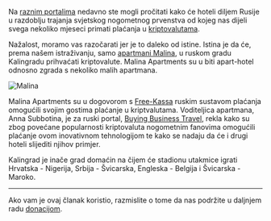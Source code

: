 Na [raznim portalima][link] nedavno ste mogli pročitati kako će hoteli diljem Rusije u razdoblju trajanja svjetskog nogometnog prvenstva od kojeg nas dijeli svega nekoliko mjeseci primati plaćanja u [kriptovalutama][cc]. 

Nažalost, moramo vas razočarati jer je to daleko od istine. Istina je da će, prema našem istraživanju, samo [apartmani Malina][malina], u ruskom gradu Kalingradu prihvaćati kriptovalute. Malina Apartments su u biti apart-hotel odnosno zgrada s nekoliko malih apartmana.

![Malina](https://bitfalls.com/wp-content/uploads/2018/03/malina.png)

Malina Apartments su u dogovorom s [Free-Kassa][fk] ruskim sustavom plaćanja omogućili svojim gostima plaćanje u kriptvalutama. Voditeljica apartmana, Anna Subbotina, je za ruski portal, [Buying Business Travel][bbt], rekla kako su zbog povećane popularnosti kriptovaluta nogometnim fanovima omogućili plaćanje ovom inovativnom tehnologijom te kako se nadaju da će i drugi hoteli slijediti njihov primjer.

Kalingrad je inače grad domaćin na čijem će stadionu utakmice igrati Hrvatska - Nigerija, Srbija - Švicarska, Engleska - Belgija i Švicarska - Maroko.

---

Ako vam je ovaj članak koristio, razmislite o tome da nas podržite u daljnjem radu [donacijom][donate].

[donate]: https://bitfalls.com/hr/donate
[bbt]: http://buyingbusinesstravel.com.ru/news/accomodation/16998-v-kaliningradskikh-otelyakh-predlagayut-oplachivat-prozhivanie-kriptovalyutami/
[malina]: https://www.booking.com/hotel/ru/apartments-quot-malina-quot.hr.html?aid=357020;label=gog235jc-hotel-hr-ru-apartmentsNmalinaNfamily-unspec-hr-com-L%3Ahr-O%3AwindowsS10-B%3Achrome-N%3AXX-S%3Abo-U%3Ac-H%3As;sid=55363122d4fe14dacb7453eb009eb3d4;dest_id=-3014107;dest_type=city;dist=0;group_adults=2;hapos=1;hpos=1;room1=A%2CA;sb_price_type=total;srepoch=1522743843;srfid=5d3dc665270660b1fcdc46a2872529dc542b8c9eX1;srpvid=e38e3b11b82f02ac;type=total;ucfs=1&#hotelTmpl
[fk]: https://www.free-kassa.ru/
[link]: https://zycrypto.com/russian-hotels-to-accept-bitcoin-payments-for-fifa-world-cup-2018/
[cc]: https://bitfalls.com/hr/2017/08/20/cryptocurrency/

